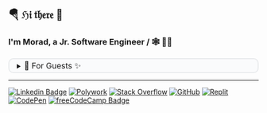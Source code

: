 ## 🪂 ℌ𝔦 𝔱𝔥𝔢𝔯𝔢 👋
### I'm Morad, a Jr. Software Engineer / 🕸 👨‍💻   


<details style="background-color:#FAFBFC;padding:3px 15px; border: solid 2px #E8EAEC;border-radius: 10px">
<summary><span style="font-size:16px;background-color:#FAFBFC">🎁 For Guests ✨</span></summary>
  
  ##### Dev Joke :trollface::
  ![Jokes Card](https://readme-jokes.vercel.app/api?bgColor=%23fff&borderColor=%2380BC00&codeColor=%23EF7F1B&qColor=%230071CE&aColor=%2315B012&textColor=%23009746)  
  
  
  ##### Quote:
  [![Readme Quotes](https://quotes-github-readme.vercel.app/api)](https://github.com/piyushsuthar/github-readme-quotes) 

  
  ---
</details>


---
[![Linkedin Badge](https://img.shields.io/badge/-LinkedIn-0a66c2?style=flat&logo=Linkedin&logoColor=white)](https://www.linkedin.com/in/mouradsidhoumi/ "Connect via LinkedIn")  [![Polywork](https://img.shields.io/badge/Polywork-543DE0?style=flat&logo=polywork&logoColor=black)](https://www.polywork.com/mouradsidhoumi) [![Stack Overflow](https://img.shields.io/badge/-Stackoverflow-FE7A16?style=flat&logo=stack-overflow&logoColor=white)](https://stackoverflow.com/users/14492178/mourad-sidhoumi?tab=topactivity "Stack Overflow") [![GitHub](https://img.shields.io/badge/Pages-%23121011.svg?style=flat&logo=github&logoColor=white)](https://github.com/mouradsidhoumi/mouradsidhoumi.github.io/ "Github Pages") [![Replit](https://img.shields.io/badge/Repl.it-%230D101E.svg?style=flat&logo=replit&logoColor=white)](https://replit.com/@MouradSidhoumi "Replit") [![CodePen](https://img.shields.io/badge/Codepen-000000?style=flat&logo=codepen&logoColor=white)](https://codepen.io/mouradsidhoumi "Codepen") [![freeCodeCamp Badge](https://img.shields.io/badge/-freeCodeCamp-0a0a23?style=flat&logo=freeCodeCamp&logoColor=white)](https://www.freecodecamp.org/mouradsidhoumi "freeCodeCamp")  

